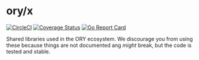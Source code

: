 # ory/x

[![CircleCI](https://circleci.com/gh/ory/x.svg?style=svg)](https://circleci.com/gh/ory/x)
[![Coverage Status](https://coveralls.io/repos/github/ory/x/badge.svg?branch=master)](https://coveralls.io/github/ory/x?branch=master)
[![Go Report Card](https://goreportcard.com/badge/github.com/ory/x)](https://goreportcard.com/report/github.com/ory/x)

Shared libraries used in the ORY ecosystem. We discourage you from using these because things are not documented ang
*might* break, but the code is tested and stable.
